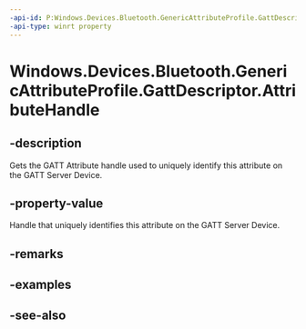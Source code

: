 ```yaml
---
-api-id: P:Windows.Devices.Bluetooth.GenericAttributeProfile.GattDescriptor.AttributeHandle
-api-type: winrt property
---
```


<!-- Property syntax
public ushort AttributeHandle { get; }
-->

# Windows.Devices.Bluetooth.GenericAttributeProfile.GattDescriptor.AttributeHandle

## -description
Gets the GATT Attribute handle used to uniquely identify this attribute on the GATT Server Device.

## -property-value
Handle that uniquely identifies this attribute on the GATT Server Device.

## -remarks

## -examples

## -see-also
